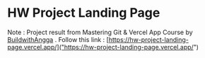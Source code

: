 # HW Project Landing Page

Note : Project result from Mastering Git & Vercel App Course by [BuildwithAngga]("https://class.buildwithangga.com/") . 
Follow this link : [https://hw-project-landing-page.vercel.app/]("https://hw-project-landing-page.vercel.app/") 